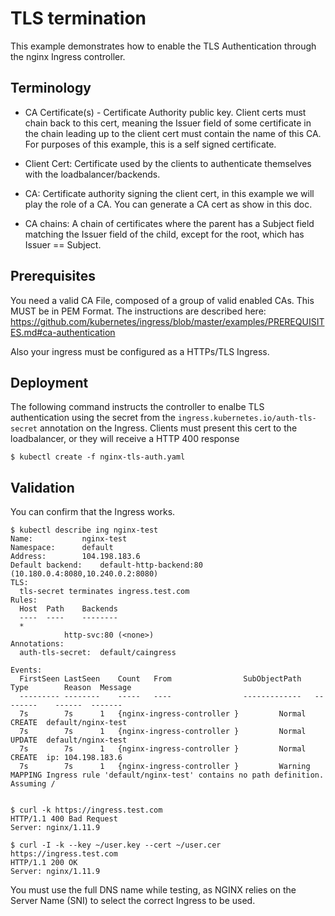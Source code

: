 # TLS termination

This example demonstrates how to enable the TLS Authentication through the nginx Ingress controller.

## Terminology
* CA Certificate(s) - Certificate Authority public key. Client certs must chain back to this cert, 
meaning the Issuer field of some certificate in the chain leading up to the client cert must contain 
the name of this CA. For purposes of this example, this is a self signed certificate.

* Client Cert: Certificate used by the clients to authenticate themselves with the loadbalancer/backends.

* CA: Certificate authority signing the client cert, in this example we will play the role of a CA. 
You can generate a CA cert as show in this doc.

* CA chains: A chain of certificates where the parent has a Subject field matching the Issuer field of 
the child, except for the root, which has Issuer == Subject.

## Prerequisites

You need a valid CA File, composed of a group of valid enabled CAs. This MUST be in PEM Format.
The instructions are described here: https://github.com/kubernetes/ingress/blob/master/examples/PREREQUISITES.md#ca-authentication

Also your ingress must be configured as a HTTPs/TLS Ingress.

## Deployment

The following command instructs the controller to enalbe TLS authentication using the secret from the ``ingress.kubernetes.io/auth-tls-secret``
annotation on the Ingress. Clients must present this cert to the loadbalancer, or they will receive a HTTP 400 response

```console
$ kubectl create -f nginx-tls-auth.yaml
```

## Validation

You can confirm that the Ingress works. 

```console
$ kubectl describe ing nginx-test
Name:			nginx-test
Namespace:		default
Address:		104.198.183.6
Default backend:	default-http-backend:80 (10.180.0.4:8080,10.240.0.2:8080)
TLS:
  tls-secret terminates ingress.test.com
Rules:
  Host	Path	Backends
  ----	----	--------
  *
    	 	http-svc:80 (<none>)
Annotations:
  auth-tls-secret:	default/caingress

Events:
  FirstSeen	LastSeen	Count	From				SubObjectPath	Type		Reason	Message
  ---------	--------	-----	----				-------------	--------	------	-------
  7s		7s		1	{nginx-ingress-controller }			Normal		CREATE	default/nginx-test
  7s		7s		1	{nginx-ingress-controller }			Normal		UPDATE	default/nginx-test
  7s		7s		1	{nginx-ingress-controller }			Normal		CREATE	ip: 104.198.183.6
  7s		7s		1	{nginx-ingress-controller }			Warning		MAPPING	Ingress rule 'default/nginx-test' contains no path definition. Assuming /


$ curl -k https://ingress.test.com
HTTP/1.1 400 Bad Request
Server: nginx/1.11.9

$ curl -I -k --key ~/user.key --cert ~/user.cer https://ingress.test.com 
HTTP/1.1 200 OK
Server: nginx/1.11.9

```

You must use the full DNS name while testing, as NGINX relies on the Server Name (SNI) to select the correct Ingress to be used.
